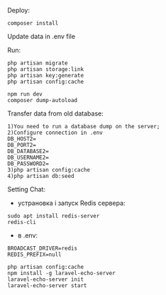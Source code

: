 Deploy:

```$xslt
composer install
```
Update data in .env file

Run:
```
php artisan migrate
php artisan storage:link
php artisan key:generate
php artisan config:cache

npm run dev
composer dump-autoload
```
Transfer data from old database:
```
1)You need to run a database dump on the server;
2)Configure connection in .env
DB_HOST2=
DB_PORT2=
DB_DATABASE2=
DB_USERNAME2=
DB_PASSWORD2=
3)php artisan config:cache
4)php artisan db:seed
```

Setting Chat:
- устрановка і запуск Redis сервера:
```
sudo apt install redis-server
redis-cli
```
- в .env: 
```
BROADCAST_DRIVER=redis
REDIS_PREFIX=null
```
```
php artisan config:cache
npm install -g laravel-echo-server
laravel-echo-server init
laravel-echo-server start
```
